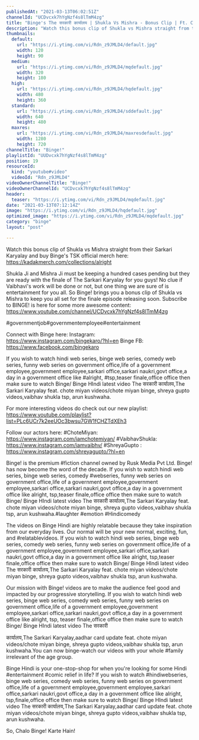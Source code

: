 ```yaml
---
publishedAt: "2021-03-13T06:02:51Z"
channelId: "UCDvcxk7hYgNzf4s8lTmM4zg"
title: "Binge's The सरकारी कार्यालय | Shukla Vs Mishra - Bonus Clip | Ft. Chote Miyan & Bibhu"
description: "Watch this bonus clip of Shukla vs Mishra straight from their Sarkari Karyalay and buy Binge's TSK official merch here: https://kadakmerch.com/collections/alright\n\nShukla Ji and Mishra Ji must be keeping a hundred cases pending but they are ready with the finale of The Sarkari Karyalay for you guys! No clue if Vaibhavi's work will be done or not, but one thing we are sure of is entertainment for you all. So Binge! brings you a bonus clip of Shukla vs Mishra  to keep you all set for the finale episode releasing soon. Subscribe to BINGE! is here for some more awesome content: https://www.youtube.com/channel/UCDvcxk7hYgNzf4s8lTmM4zg\n\n#governmentjob#governmentemployee#entertainment\n\nConnect with Binge here:\nInstagram: https://www.instagram.com/bingekaro/?hl=en\nBinge FB: https://www.facebook.com/bingekaro\n\nIf you wish to watch hindi web series, binge web series, comedy web series, funny web series on government office,life of a government employee,government employee,sarkari office,sarkari naukri,govt office,a day in a government office like #alright, #tsp,teaser finale,office office then make sure to watch Binge/ Binge HIndi latest video The सरकारी कार्यालय,The Sarkari Karyalay feat. chote miyan videos/chote miyan binge, shreya gupto videos,vaibhav shukla tsp, arun kushwaha.\n\nFor more interesting videos do check out our new playlist: https://www.youtube.com/playlist?list=PLc6UCr7k2eeUOc3bwsu7GW1fCHZTdXEh3\n\nFollow our actors here:\n#ChoteMiyan: https://www.instagram.com/iamchotemiyan/\n#VaibhavShukla: https://www.instagram.com/iamvaibhv/\n#ShreyaGupto : https://www.instagram.com/shreyagupto/?hl=en\n\nBinge! is the premium #fiction channel owned by Rusk Media Pvt Ltd. Binge! has now become the word of the decade. If you wish to watch hindi web series, binge web series, comedy #webseries, funny web series on government office,life of a government employee,government employee,sarkari office,sarkari naukri,govt office,a day in a government office like alright, tsp,teaser finale,office office then make sure to watch Binge/ Binge HIndi latest video The सरकारी कार्यालय,The Sarkari Karyalay feat. chote miyan videos/chote miyan binge, shreya gupto videos,vaibhav shukla tsp, arun kushwaha.#laughter #emotion #Hindicomedy\n\nThe videos on Binge Hindi are highly relatable because they take inspiration from our everyday lives. Our normal will be your new normal, exciting, fun, and #relatablevideos. If you wish to watch hindi web series, binge web series, comedy web series, funny web series on government office,life of a government employee,government employee,sarkari office,sarkari naukri,govt office,a day in a government office like alright, tsp,teaser finale,office office then make sure to watch Binge/ Binge HIndi latest video The सरकारी कार्यालय,The Sarkari Karyalay feat. chote miyan videos/chote miyan binge, shreya gupto videos,vaibhav shukla tsp, arun kushwaha.\n\nOur mission with Binge! videos are to make the audience feel good and impacted by our progressive storytelling. If you wish to watch hindi web series, binge web series, comedy web series, funny web series on government office,life of a government employee,government employee,sarkari office,sarkari naukri,govt office,a day in a government office like alright, tsp, teaser finale,office office then make sure to watch Binge/ Binge HIndi latest video The सरकारी\n\nकार्यालय,The Sarkari Karyalay,aadhar card update feat. chote miyan videos/chote miyan binge, shreya gupto videos,vaibhav shukla tsp, arun kushwaha.You can now binge-watch our videos with your whole #family irrelevant of the age group.\n\nBinge Hindi is your one-stop-shop for when you're looking for some Hindi #entertainment #comic relief in life? If you wish to watch #hindiwebseries, binge web series, comedy web series, funny web series on government office,life of a government employee,government employee,sarkari office,sarkari naukri,govt office,a day in a government office like alright, tsp,finale,office office then make sure to watch Binge/ Binge HIndi latest video The सरकारी कार्यालय,The Sarkari Karyalay,aadhar card update feat. chote miyan videos/chote miyan binge, shreya gupto videos,vaibhav shukla tsp, arun kushwaha.\n\nSo, Chalo Binge! Karte Hain!"
thumbnails:
  default:
    url: "https://i.ytimg.com/vi/Rdn_z9JMLD4/default.jpg"
    width: 120
    height: 90
  medium:
    url: "https://i.ytimg.com/vi/Rdn_z9JMLD4/mqdefault.jpg"
    width: 320
    height: 180
  high:
    url: "https://i.ytimg.com/vi/Rdn_z9JMLD4/hqdefault.jpg"
    width: 480
    height: 360
  standard:
    url: "https://i.ytimg.com/vi/Rdn_z9JMLD4/sddefault.jpg"
    width: 640
    height: 480
  maxres:
    url: "https://i.ytimg.com/vi/Rdn_z9JMLD4/maxresdefault.jpg"
    width: 1280
    height: 720
channelTitle: "Binge!"
playlistId: "UUDvcxk7hYgNzf4s8lTmM4zg"
position: 19
resourceId:
  kind: "youtube#video"
  videoId: "Rdn_z9JMLD4"
videoOwnerChannelTitle: "Binge!"
videoOwnerChannelId: "UCDvcxk7hYgNzf4s8lTmM4zg"
header:
  teaser: "https://i.ytimg.com/vi/Rdn_z9JMLD4/mqdefault.jpg"
date: "2021-03-13T07:12:14Z"
image: "https://i.ytimg.com/vi/Rdn_z9JMLD4/hqdefault.jpg"
optimized_image: "https://i.ytimg.com/vi/Rdn_z9JMLD4/mqdefault.jpg"
category: "binge"
layout: "post"

---
```

Watch this bonus clip of Shukla vs Mishra straight from their Sarkari Karyalay and buy Binge's TSK official merch here: https://kadakmerch.com/collections/alright

Shukla Ji and Mishra Ji must be keeping a hundred cases pending but they are ready with the finale of The Sarkari Karyalay for you guys! No clue if Vaibhavi's work will be done or not, but one thing we are sure of is entertainment for you all. So Binge! brings you a bonus clip of Shukla vs Mishra  to keep you all set for the finale episode releasing soon. Subscribe to BINGE! is here for some more awesome content: https://www.youtube.com/channel/UCDvcxk7hYgNzf4s8lTmM4zg

#governmentjob#governmentemployee#entertainment

Connect with Binge here:
Instagram: https://www.instagram.com/bingekaro/?hl=en
Binge FB: https://www.facebook.com/bingekaro

If you wish to watch hindi web series, binge web series, comedy web series, funny web series on government office,life of a government employee,government employee,sarkari office,sarkari naukri,govt office,a day in a government office like #alright, #tsp,teaser finale,office office then make sure to watch Binge/ Binge HIndi latest video The सरकारी कार्यालय,The Sarkari Karyalay feat. chote miyan videos/chote miyan binge, shreya gupto videos,vaibhav shukla tsp, arun kushwaha.

For more interesting videos do check out our new playlist: https://www.youtube.com/playlist?list=PLc6UCr7k2eeUOc3bwsu7GW1fCHZTdXEh3

Follow our actors here:
#ChoteMiyan: https://www.instagram.com/iamchotemiyan/
#VaibhavShukla: https://www.instagram.com/iamvaibhv/
#ShreyaGupto : https://www.instagram.com/shreyagupto/?hl=en

Binge! is the premium #fiction channel owned by Rusk Media Pvt Ltd. Binge! has now become the word of the decade. If you wish to watch hindi web series, binge web series, comedy #webseries, funny web series on government office,life of a government employee,government employee,sarkari office,sarkari naukri,govt office,a day in a government office like alright, tsp,teaser finale,office office then make sure to watch Binge/ Binge HIndi latest video The सरकारी कार्यालय,The Sarkari Karyalay feat. chote miyan videos/chote miyan binge, shreya gupto videos,vaibhav shukla tsp, arun kushwaha.#laughter #emotion #Hindicomedy

The videos on Binge Hindi are highly relatable because they take inspiration from our everyday lives. Our normal will be your new normal, exciting, fun, and #relatablevideos. If you wish to watch hindi web series, binge web series, comedy web series, funny web series on government office,life of a government employee,government employee,sarkari office,sarkari naukri,govt office,a day in a government office like alright, tsp,teaser finale,office office then make sure to watch Binge/ Binge HIndi latest video The सरकारी कार्यालय,The Sarkari Karyalay feat. chote miyan videos/chote miyan binge, shreya gupto videos,vaibhav shukla tsp, arun kushwaha.

Our mission with Binge! videos are to make the audience feel good and impacted by our progressive storytelling. If you wish to watch hindi web series, binge web series, comedy web series, funny web series on government office,life of a government employee,government employee,sarkari office,sarkari naukri,govt office,a day in a government office like alright, tsp, teaser finale,office office then make sure to watch Binge/ Binge HIndi latest video The सरकारी

कार्यालय,The Sarkari Karyalay,aadhar card update feat. chote miyan videos/chote miyan binge, shreya gupto videos,vaibhav shukla tsp, arun kushwaha.You can now binge-watch our videos with your whole #family irrelevant of the age group.

Binge Hindi is your one-stop-shop for when you're looking for some Hindi #entertainment #comic relief in life? If you wish to watch #hindiwebseries, binge web series, comedy web series, funny web series on government office,life of a government employee,government employee,sarkari office,sarkari naukri,govt office,a day in a government office like alright, tsp,finale,office office then make sure to watch Binge/ Binge HIndi latest video The सरकारी कार्यालय,The Sarkari Karyalay,aadhar card update feat. chote miyan videos/chote miyan binge, shreya gupto videos,vaibhav shukla tsp, arun kushwaha.

So, Chalo Binge! Karte Hain!